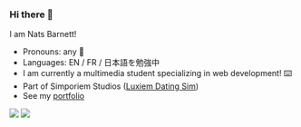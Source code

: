 ### Hi there 👋
I am Nats Barnett!
- Pronouns: any 🫡
- Languages: EN / FR / 日本語を勉強中
- I am currently a multimedia student specializing in web development! ⌨️
- Part of Simporiem Studios ([Luxiem Dating Sim](https://simporiem-studios.itch.io/light-the-way))
- See my [portfolio](https://natsbarnett.github.io/portfolio-nats-barnett/)

<img src="https://github-readme-stats.vercel.app/api/top-langs/?username=natsbarnett&theme=cobalt"/>
<img src="https://github-readme-stats.vercel.app/api/top-langs/?username=natsbarnett&theme=cobalt"/>

<!--
**natsbarnett/natsbarnett** is a ✨ _special_ ✨ repository because its `README.md` (this file) appears on your GitHub profile.

Here are some ideas to get you started:

- 🔭 I’m currently working on ...
- 🌱 I’m currently learning ...
- 👯 I’m looking to collaborate on ...
- 🤔 I’m looking for help with ...
- 💬 Ask me about ...
- 📫 How to reach me: ...
- 😄 Pronouns: ...
- ⚡ Fun fact: ...
-->
